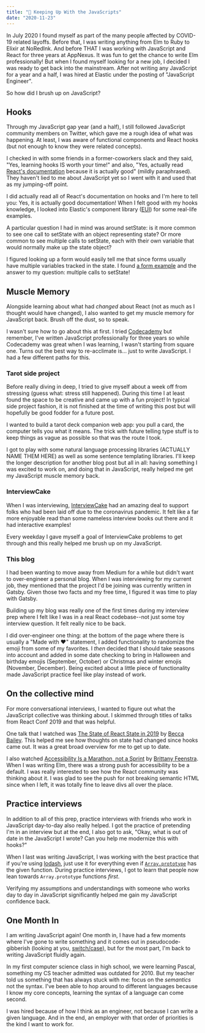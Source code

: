 ```yaml
---
title: "🍿 Keeping Up With the JavaScripts"
date: "2020-11-23"
---
```


In July 2020 I found myself as part of the many people affected by COVID-19 related layoffs. Before that, I was writing anything from Elm to Ruby to Elixir at NoRedInk. And before THAT I was working with JavaScript and React for three years at AppNexus. It was fun to get the chance to write Elm professionally! But when I found myself looking for a new job, I decided I was ready to get back into the mainstream. After not writing any JavaScript for a year and a half, I was hired at Elastic under the posting of "JavaScript Engineer".

So how did I brush up on JavaScript?

## Hooks

Through my JavaScript gap year (and a half), I still followed JavaScript community members on Twitter, which gave me a rough idea of what was happening. At least, I was aware of functional components and React hooks (but not enough to know they were related concepts).

I checked in with some friends in a former-coworkers slack and they said, "Yes, learning hooks IS worth your time!" and also, "Yes, actually read [React's documentation](https://reactjs.org/docs/hooks-intro.html) because it is actually good" (mildly paraphrased). They haven't lied to me about JavaScript yet so I went with it and used that as my jumping-off point.

I did actually read all of React's documentation on hooks and I'm here to tell you: Yes, it is actually good documentation! When I felt good with my hooks knowledge, I looked into Elastic's component library ([EUI](https://elastic.github.io/eui/)) for some real-life examples.

A particular question I had in mind was around setState: is it more common to see one call to setState with an object representing state? Or more common to see multiple calls to setState, each with their own variable that would normally make up the state object?

I figured looking up a form would easily tell me that since forms usually have multiple variables tracked in the state. I found [a form example](https://elastic.github.io/eui/#/forms/form-layouts#form-and-form-rows) and the answer to my question: multiple calls to setState!

## Muscle Memory

Alongside learning about what had _changed_ about React (not as much as I thought would have changed), I also wanted to get my muscle memory for JavaScript back. Brush off the dust, so to speak.

I wasn't sure how to go about this at first. I tried [Codecademy](https://www.codecademy.com/) but remember, I've written JavaScript professionally for three years so while Codecademy was great when I was learning, I wasn't starting from square one. Turns out the best way to re-acclimate is... just to write JavaScript. I had a few different paths for this.

### Tarot side project

Before really diving in deep, I tried to give myself about a week off from stressing (guess what: stress still happened). During this time I at least found the space to be creative and came up with a fun project! In typical side project fashion, it is not finished at the time of writing this post but will hopefully be good fodder for a future post.

I wanted to build a tarot deck companion web app: you pull a card, the computer tells you what it means. The trick with future telling type stuff is to keep things as vague as possible so that was the route I took.

I got to play with some natural language processing libraries (ACTUALLY NAME THEM HERE) as well as some sentence templating libraries. I'll keep the longer description for another blog post but all in all: having something I was excited to work on, and doing that in JavaScript, really helped me get my JavaScript muscle memory back.

### InterviewCake

When I was interviewing, [InterviewCake](https://www.interviewcake.com/) had an amazing deal to support folks who had been laid off due to the coronavirus pandemic. It felt like a far more enjoyable read than some nameless interview books out there and it had interactive examples!

Every weekday I gave myself a goal of InterviewCake problems to get through and this really helped me brush up on my JavaScript.

### This blog

I had been wanting to move away from Medium for a while but didn't want to over-engineer a personal blog. When I was interviewing for my current job, they mentioned that the project I'd be joining was currently written in Gatsby. Given those two facts and my free time, I figured it was time to play with Gatsby.

Building up my blog was really one of the first times during my interview prep where I felt like I was in a real React codebase--not just some toy interview question. It felt really nice to be back.

I did over-engineer one thing: at the bottom of the page where there is usually a "Made with ❤️" statement, I added functionality to randomize the emoji from some of my favorites. I _then_ decided that I should take seasons into account and added in some date checking to bring in Halloween and birthday emojis (September, October) or Christmas and winter emojis (November, December). Being excited about a little piece of functionality made JavaScript practice feel like play instead of work.

## On the collective mind

For more conversational interviews, I wanted to figure out what the JavaScript collective was thinking about. I skimmed through titles of talks from React Conf 2019 and that was helpful.

One talk that I watched was [The State of React State in 2019](https://www.youtube.com/watch?v=wUMMUyQtMSg) by [Becca Bailey](https://twitter.com/beccaliz). This helped me see how thoughts on state had changed since hooks came out. It was a great broad overview for me to get up to date.

I also watched [Accessibility Is a Marathon, not a Sprint](https://www.youtube.com/watch?v=ONSD-t4gBb8) by [Brittany Feenstra](https://twitter.com/BrittanyIRL). When I was writing Elm, there was a strong push for accessibility to be a default. I was really interested to see how the React community was thinking about it. I was glad to see the push for not breaking semantic HTML since when I left, it was totally fine to leave divs all over the place.

## Practice interviews

In addition to all of this prep, practice interviews with friends who work in JavaScript day-to-day also really helped. I got the practice of pretending I'm in an interview but at the end, I also got to ask, "Okay, what is out of date in the JavaScript I wrote? Can you help me modernize this with hooks?"

When I last was writing JavaScript, I was working with the best practice that if you're using [lodash](https://lodash.com/docs), just use it for everything even if [`Array.prototype`](https://developer.mozilla.org/tr/docs/Web/JavaScript/Reference/Global_Objects/Array/prototype) has the given function. During practice interviews, I got to learn that people now lean towards `Array.prototype` functions _first_.

Verifying my assumptions and understandings with someone who works day to day in JavaScript significantly helped me gain my JavaScript confidence back.

## One Month In

I am writing JavaScript again! One month in, I have had a few moments where I've gone to write something and it comes out in pseudocode-gibberish (looking at you, [switch/case](https://developer.mozilla.org/en-US/docs/Web/JavaScript/Reference/Statements/switch)), but for the most part, I'm back to writing JavaScript fluidly again.

In my first computer science class in high school, we were learning Pascal, something my CS teacher admitted was outdated for 2010. But my teacher told us something that has always stuck with me: focus on the _semantics_ not the syntax. I've been able to hop around to different languages because I know my core concepts, learning the syntax of a language can come second.

I was hired because of how I think as an engineer, not because I can write a given language. And in the end, an employer with that order of priorities is the kind I want to work for.
